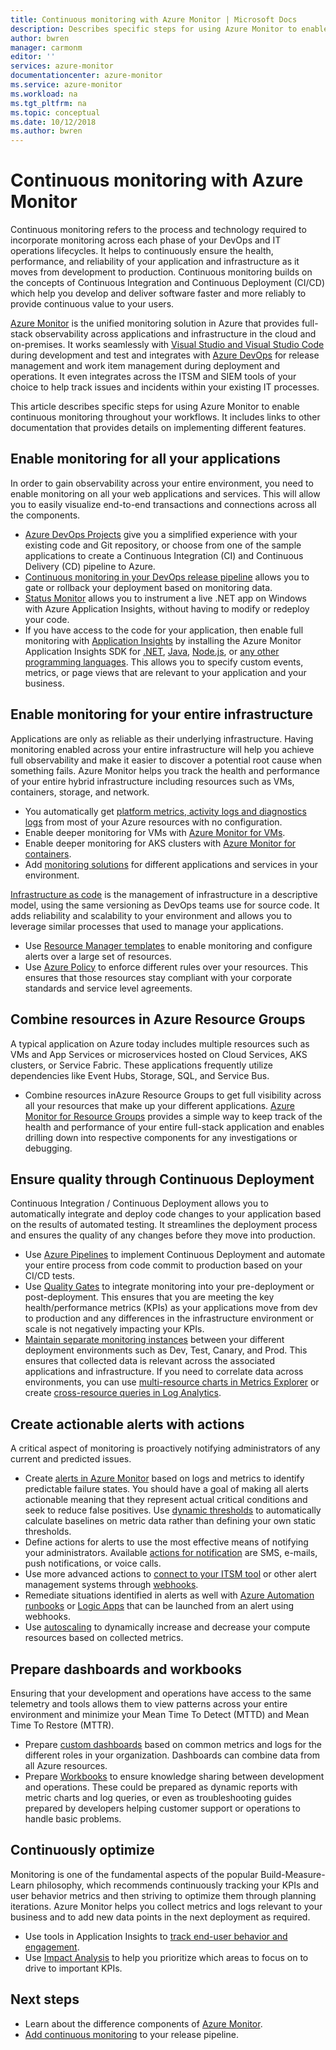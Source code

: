 ```yaml
---
title: Continuous monitoring with Azure Monitor | Microsoft Docs
description: Describes specific steps for using Azure Monitor to enable Continuous monitoring throughout your workflows.
author: bwren
manager: carmonm
editor: ''
services: azure-monitor
documentationcenter: azure-monitor
ms.service: azure-monitor
ms.workload: na
ms.tgt_pltfrm: na
ms.topic: conceptual
ms.date: 10/12/2018
ms.author: bwren
---
```


# Continuous monitoring with Azure Monitor

Continuous monitoring refers to the process and technology required to incorporate monitoring across each phase of your DevOps and IT operations lifecycles. It helps to continuously ensure the health, performance, and reliability of your application and infrastructure as it moves from development to production. Continuous monitoring builds on the concepts of Continuous Integration and Continuous Deployment (CI/CD) which help you develop and deliver software faster and more reliably to provide continuous value to your users.

[Azure Monitor](overview.md) is the unified monitoring solution in Azure that provides full-stack observability across applications and infrastructure in the cloud and on-premises. It works seamlessly with [Visual Studio and Visual Studio Code](https://visualstudio.microsoft.com/) during development and test and integrates with [Azure DevOps](/azure/devops/user-guide/index) for release management and work item management during deployment and operations. It even integrates across the ITSM and SIEM tools of your choice to help track issues and incidents within your existing IT processes.

This article describes specific steps for using Azure Monitor to enable continuous monitoring throughout your workflows. It includes links to other documentation that provides details on implementing different features.


## Enable monitoring for all your applications
In order to gain observability across your entire environment, you need to enable monitoring on all your web applications and services. This will allow you to easily visualize end-to-end transactions and connections across all the components.

- [Azure DevOps Projects](../devops-project/overview.md) give you a simplified experience with your existing code and Git repository, or choose from one of the sample applications to create a Continuous Integration (CI) and Continuous Delivery (CD) pipeline to Azure.
- [Continuous monitoring in your DevOps release pipeline](../azure-monitor/app/continuous-monitoring.md) allows you to gate or rollback your deployment based on monitoring data.
- [Status Monitor](../azure-monitor/app/monitor-performance-live-website-now.md)  allows you to instrument a live .NET app on Windows with Azure Application Insights, without having to modify or redeploy your code.
- If you have access to the code for your application, then enable full monitoring with [Application Insights](../application-insights/app-insights-overview.md) by installing the Azure Monitor Application Insights SDK for [.NET](../application-insights/quick-monitor-portal.md), [Java](../application-insights/app-insights-java-quick-start.md), [Node.js](../application-insights/app-insights-nodejs-quick-start.md), or [any other programming languages](../azure-monitor/app/platforms.md). This allows you to specify custom events, metrics, or page views that are relevant to your application and your business.



## Enable monitoring for your entire infrastructure
Applications are only as reliable as their underlying infrastructure. Having monitoring enabled across your entire infrastructure will help you achieve full observability and make it easier to discover a potential root cause when something fails. Azure Monitor helps you track the health and performance of your entire hybrid infrastructure including resources such as VMs, containers, storage, and network.

- You automatically get [platform metrics, activity logs and diagnostics logs](platform/data-sources.md) from most of your Azure resources with no configuration.
- Enable deeper monitoring for VMs with [Azure Monitor for VMs](insights/vminsights-overview.md).
-  Enable deeper monitoring for AKS clusters with [Azure Monitor for containers](insights/container-insights-overview.md).
- Add [monitoring solutions](insights/solutions-inventory.md) for different applications and services in your environment.


[Infrastructure as code](/devops/learn/what-is-infrastructure-as-code) is the management of infrastructure in a descriptive model, using the same versioning as DevOps teams use for source code. It adds reliability and scalability to your environment and allows you to leverage similar processes that used to manage your applications.

-  Use [Resource Manager templates](platform/template-workspace-configuration.md) to enable monitoring and configure alerts over a large set of resources.
- Use [Azure Policy](../governance/policy/overview.md) to enforce different rules over your resources. This ensures that those resources stay compliant with your corporate standards and service level agreements. 


##	Combine resources in Azure Resource Groups
A typical application on Azure today includes multiple resources such as VMs and App Services or microservices hosted on Cloud Services, AKS clusters, or Service Fabric. These applications frequently utilize dependencies like Event Hubs, Storage, SQL, and Service Bus.

- Combine resources inAzure Resource Groups to get full visibility across all your resources that make up your different applications. [Azure Monitor for Resource Groups](../azure-monitor/insights/resource-group-insights.md) provides a simple way to keep track of the health and performance of your entire full-stack application and enables drilling down into respective components for any investigations or debugging.

## Ensure quality through Continuous Deployment
Continuous Integration / Continuous Deployment allows you to automatically integrate and deploy code changes to your application based on the results of automated testing. It streamlines the deployment process and ensures the quality of any changes before they move into production.


- Use [Azure Pipelines](/azure/devops/pipelines) to implement Continuous Deployment and automate your entire process from code commit to production based on your CI/CD tests.
- Use [Quality Gates](/devops/pipelines/release/approvals/gates) to integrate monitoring into your pre-deployment or post-deployment. This ensures that you are meeting the key health/performance metrics (KPIs) as your applications move from dev to production and any differences in the infrastructure environment or scale is not negatively impacting your KPIs.
- [Maintain separate monitoring instances](../azure-monitor/app/separate-resources.md) between your different deployment environments such as Dev, Test, Canary, and Prod. This ensures that collected data is relevant across the associated applications and infrastructure. If you need to correlate data across environments, you can use [multi-resource charts in Metrics Explorer](../azure-monitor/platform/metrics-charts.md) or create [cross-resource queries in Log Analytics](log-query/cross-workspace-query.md).


## Create actionable alerts with actions
A critical aspect of monitoring is proactively notifying administrators of any current and predicted issues. 

- Create [alerts in Azure Monitor](../azure-monitor/platform/alerts-overview.md) based on logs and metrics to identify predictable failure states. You should have a goal of making all alerts actionable meaning that they represent actual critical conditions and seek to reduce false positives. Use [dynamic thresholds](platform/alerts-dynamic-thresholds.md) to automatically calculate baselines on metric data rather than defining your own static thresholds. 
- Define actions for alerts to use the most effective means of notifying your administrators. Available [actions for notification](platform/action-groups.md#create-an-action-group-by-using-the-azure-portal) are SMS, e-mails, push notifications, or voice calls.
- Use more advanced actions to [connect to your ITSM tool](platform/itsmc-overview.md) or other alert management systems through [webhooks](platform/activity-log-alerts-webhook.md).
- Remediate situations identified in alerts as well with [Azure Automation runbooks](../automation/automation-webhooks.md) or [Logic Apps](/connectors/custom-connectors/create-webhook-trigger) that can be launched from an alert using webhooks. 
- Use [autoscaling](../azure-monitor/learn/tutorial-autoscale-performance-schedule.md) to dynamically increase and decrease your compute resources based on collected metrics.

## Prepare dashboards and workbooks
Ensuring that your development and operations have access to the same telemetry and tools allows them to view patterns across your entire environment and minimize your Mean Time To Detect (MTTD) and Mean Time To Restore (MTTR).

- Prepare [custom dashboards](../application-insights/app-insights-tutorial-dashboards.md) based on common metrics and logs for the different roles in your organization. Dashboards can combine data from all Azure resources.
- Prepare [Workbooks](../azure-monitor/app/usage-workbooks.md) to ensure knowledge sharing between development and operations. These could be prepared as dynamic reports with metric charts and log queries, or even as troubleshooting guides prepared by developers helping customer support or operations to handle basic problems.

## Continuously optimize
 Monitoring is one of the fundamental aspects of the popular Build-Measure-Learn philosophy, which recommends continuously tracking your KPIs and user behavior metrics and then striving to optimize them through planning iterations. Azure Monitor helps you collect metrics and logs relevant to your business and to add new data points in the next deployment as required.

- Use tools in Application Insights to [track end-user behavior and engagement](../application-insights/app-insights-tutorial-users.md).
- Use [Impact Analysis](../azure-monitor/app/usage-impact.md) to help you prioritize which areas to focus on to drive to important KPIs.


## Next steps

- Learn about the difference components of [Azure Monitor](overview.md).
- [Add continuous monitoring](../azure-monitor/app/continuous-monitoring.md) to your release pipeline.